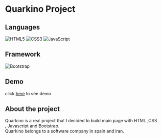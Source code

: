 # Quarkino Project

## Languages
![HTML5](https://img.shields.io/badge/html5-%23E34F26.svg?style=for-the-badge&logo=html5&logoColor=white) ![CSS3](https://img.shields.io/badge/css3-%231572B6.svg?style=for-the-badge&logo=css3&logoColor=white) ![JavaScript](https://img.shields.io/badge/javascript-%23323330.svg?style=for-the-badge&logo=javascript&logoColor=%23F7DF1E)


## Framework
![Bootstrap](https://img.shields.io/badge/bootstrap-%238511FA.svg?style=for-the-badge&logo=bootstrap&logoColor=white)

## Demo
click [here](https://pouria-mobaraki.github.io/Quarkino/) to see demo

## About the project
Quarkino is a real project that I decided to build main page with HTML ,CSS , Javascript and Bootstrap.
<br>
Quarkino belongs to a software company in spain and iran.
